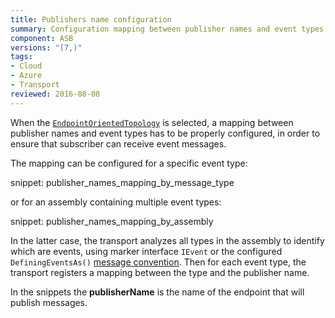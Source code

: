 ```yaml
---
title: Publishers name configuration
summary: Configuration mapping between publisher names and event types for Endpoint Oriented Topology
component: ASB
versions: "[7,)"
tags:
- Cloud
- Azure
- Transport
reviewed: 2016-08-08
---
```


When the [`EndpointOrientedTopology`](/nservicebus/azure-service-bus/topologies/#version-7-and-above-endpoint-oriented-topology) is selected, a mapping between publisher names and event types has to be properly configured, in order to ensure that subscriber can receive event messages. 

The mapping can be configured for a specific event type:

snippet: publisher_names_mapping_by_message_type


or for an assembly containing multiple event types:

snippet: publisher_names_mapping_by_assembly

In the latter case, the transport analyzes all types in the assembly to identify which are events, using marker interface `IEvent` or the configured `DefiningEventsAs()` [message convention](/nservicebus/messaging/conventions.md). Then for each event type, the transport registers a mapping between the type and the publisher name.

In the snippets the **publisherName** is the name of the endpoint that will publish messages.